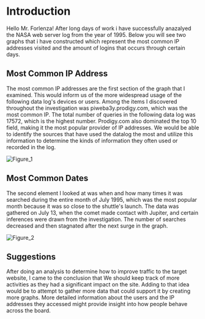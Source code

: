 # Introduction

Hello Mr. Forlenza! After long days of work i have successfully anazalyed the NASA web server log from the year of 1995. Below you will see two graphs that i have constructed  which represent the most common IP addresses visited and  the amount of logins that occurs through certain days.


## Most Common IP Address

The most common IP addresses are the first section of the graph that I examined. This would inform us of the more widespread usage of the following data log's devices or users. Among the items I discovered throughout the investigation was piweba3y.prodigy.com, which was the most common IP. The total number of queries in the following data log was 17572, which is the highest number. Prodigy.com also dominated the top 10 field, making it the most popular provider of IP addresses. We would be able to identify the sources that have used the datalog the most and utilize this information to determine the kinds of information they often used or recorded in the log.




![Figure_1](https://user-images.githubusercontent.com/108897722/214157316-487884d3-85d2-462d-8a17-c62bc8ffc3fb.png)



## Most Common Dates

The second element I looked at was when and how many times it was searched during the entire month of July 1995, which was the most popular month because it was so close to the shuttle's launch. The data was gathered on July 13, when the comet made contact with Jupiter, and certain inferences were drawn from the investigation. The number of searches decreased and then stagnated after the next surge in the graph.





![Figure_2](https://user-images.githubusercontent.com/108897722/214157366-aacab9e1-584e-44f2-8a15-9db741c37399.png)



## Suggestions
After doing an analysis to determine how to improve traffic to the target website, I came to the conclusion that We should keep track of more activities as they had a significant impact on the site. Adding to that idea would be to attempt to gather more data that could support it by creating more graphs. More detailed information about the users and the IP addresses they accessed might provide insight into how people behave across the board.
